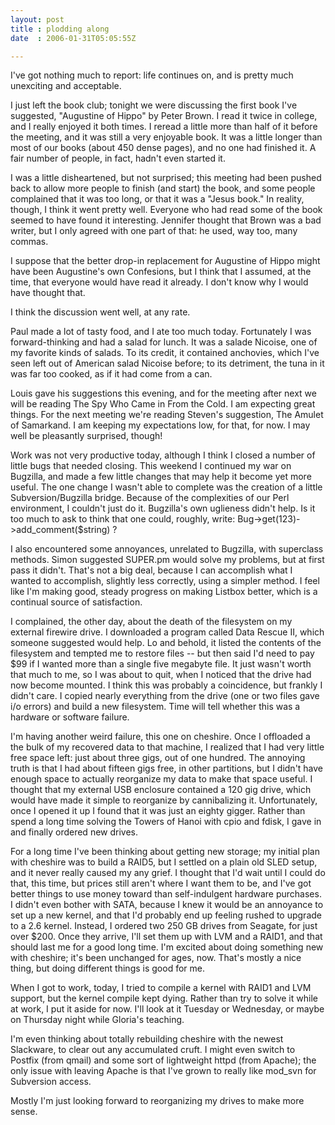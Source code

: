 ```yaml
---
layout: post
title : plodding along
date  : 2006-01-31T05:05:55Z

---
```

I've got nothing much to report: life continues on, and is pretty much unexciting and acceptable.

I just left the book club; tonight we were discussing the first book I've suggested, "Augustine of Hippo" by Peter Brown.  I read it twice in college, and I really enjoyed it both times.  I reread a little more than half of it before the meeting, and it was still a very enjoyable book.  It was a little longer than most of our books (about 450 dense pages), and no one had finished it.  A fair number of people, in fact, hadn't even started it.

I was a little disheartened, but not surprised; this meeting had been pushed back to allow more people to finish (and start) the book, and some people complained that it was too long, or that it was a "Jesus book."  In reality, though, I think it went pretty well.  Everyone who had read some of the book seemed to have found it interesting.  Jennifer thought that Brown was a bad writer, but I only agreed with one part of that: he used, way too, many commas.

I suppose that the better drop-in replacement for Augustine of Hippo might have been Augustine's own Confesions, but I think that I assumed, at the time, that everyone would have read it already.  I don't know why I would have thought that.

I think the discussion went well, at any rate.

Paul made a lot of tasty food, and I ate too much today.  Fortunately I was forward-thinking and had a salad for lunch.  It was a salade Nicoise, one of my favorite kinds of salads.  To its credit, it contained anchovies, which I've seen left out of American salad Nicoise before; to its detriment, the tuna in it was far too cooked, as if it had come from a can.

Louis gave his suggestions this evening, and for the meeting after next we will be reading The Spy Who Came in From the Cold.  I am expecting great things. For the next meeting we're reading Steven's suggestion, The Amulet of Samarkand.  I am keeping my expectations low, for that, for now.  I may well be pleasantly surprised, though!

Work was not very productive today, although I think I closed a number of little bugs that needed closing.  This weekend I continued my war on Bugzilla, and made a few little changes that may help it become yet more useful.  The one change I wasn't able to complete was the creation of a little Subversion/Bugzilla bridge.  Because of the complexities of our Perl environment, I couldn't just do it.  Bugzilla's own uglieness didn't help.  Is it too much to ask to think that one could, roughly, write: Bug->get(123)->add_comment($string) ?

I also encountered some annoyances, unrelated to Bugzilla, with superclass methods.  Simon suggested SUPER.pm would solve my problems, but at first pass it didn't.  That's not a big deal, because I can accomplish what I wanted to accomplish, slightly less correctly, using a simpler method.  I feel like I'm making good, steady progress on making Listbox better, which is a continual source of satisfaction.

I complained, the other day, about the death of the filesystem on my external firewire drive.  I downloaded a program called Data Rescue II, which someone suggested would help.  Lo and behold, it listed the contents of the filesystem and tempted me to restore files -- but then said I'd need to pay $99 if I wanted more than a single five megabyte file.  It just wasn't worth that much to me, so I was about to quit, when I noticed that the drive had now become mounted.  I think this was probably a coincidence, but frankly I didn't care. I copied nearly everything from the drive (one or two files gave i/o errors) and build a new filesystem.  Time will tell whether this was a hardware or software failure.

I'm having another weird failure, this one on cheshire.  Once I offloaded a the bulk of my recovered data to that machine, I realized that I had very little free space left: just about three gigs, out of one hundred.  The annoying truth is that I had about fifteen gigs free, in other partitions, but I didn't have enough space to actually reorganize my data to make that space useful.  I thought that my external USB enclosure contained a 120 gig drive, which would have made it simple to reorganize by cannibalizing it.  Unfortunately, once I opened it up I found that it was just an eighty gigger.  Rather than spend a long time solving the Towers of Hanoi with cpio and fdisk, I gave in and finally ordered new drives.

For a long time I've been thinking about getting new storage; my initial plan with cheshire was to build a RAID5, but I settled on a plain old SLED setup, and it never really caused my any grief.  I thought that I'd wait until I could do that, this time, but prices still aren't where I want them to be, and I've got better things to use money toward than self-indulgent hardware purchases. I didn't even bother with SATA, because I knew it would be an annoyance to set up a new kernel, and that I'd probably end up feeling rushed to upgrade to a 2.6 kernel.  Instead, I ordered two 250 GB drives from Seagate, for just over $200.  Once they arrive, I'll set them up with LVM and a RAID1, and that should last me for a good long time.  I'm excited about doing something new with cheshire; it's been unchanged for ages, now.  That's mostly a nice thing, but doing different things is good for me.

When I got to work, today, I tried to compile a kernel with RAID1 and LVM support, but the kernel compile kept dying.  Rather than try to solve it while at work, I put it aside for now.  I'll look at it Tuesday or Wednesday, or maybe on Thursday night while Gloria's teaching.

I'm even thinking about totally rebuilding cheshire with the newest Slackware, to clear out any accumulated cruft.  I might even switch to Postfix (from qmail) and some sort of lightweight httpd (from Apache); the only issue with leaving Apache is that I've grown to really like mod_svn for Subversion access.

Mostly I'm just looking forward to reorganizing my drives to make more sense. 
